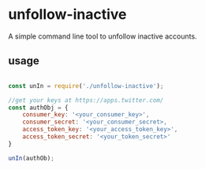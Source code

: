 # unfollow-inactive
A simple command line tool to unfollow inactive accounts.

## usage

```javascript

const unIn = require('./unfollow-inactive');

//get your keys at https://apps.twitter.com/
const authObj = {
    consumer_key: '<your_consumer_key>',
    consumer_secret: '<your_consumer_secret>,
    access_token_key: '<your_access_token_key>',
    access_token_secret: '<your_token_secret>' 
}

unIn(authOb);
```